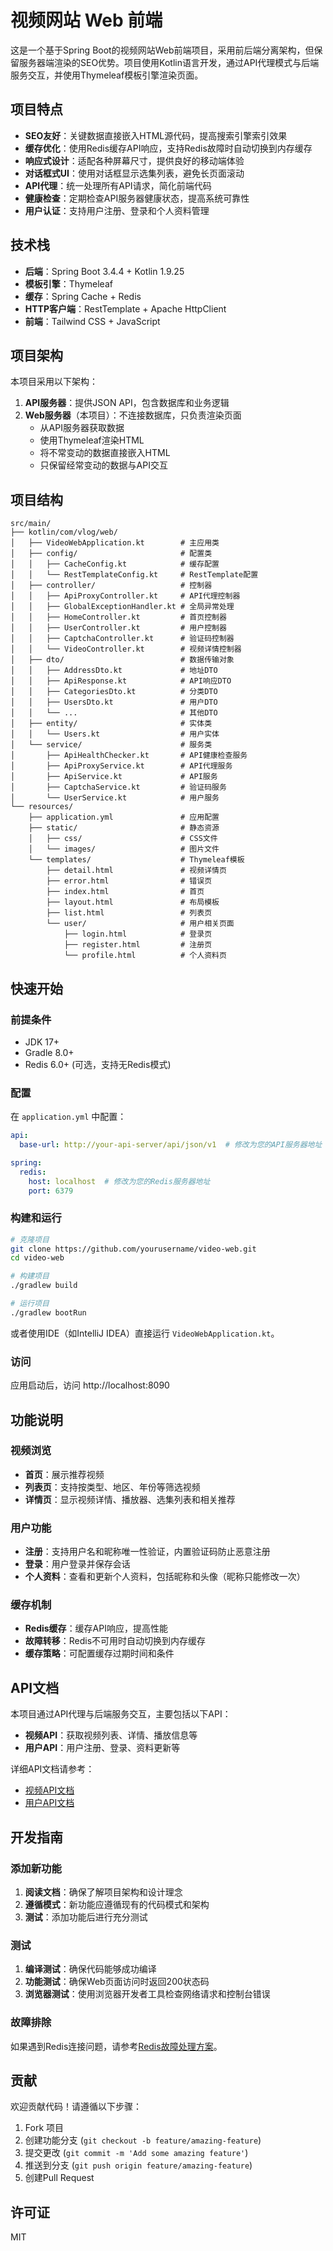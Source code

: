 # 视频网站 Web 前端

这是一个基于Spring Boot的视频网站Web前端项目，采用前后端分离架构，但保留服务器端渲染的SEO优势。项目使用Kotlin语言开发，通过API代理模式与后端服务交互，并使用Thymeleaf模板引擎渲染页面。

## 项目特点

- **SEO友好**：关键数据直接嵌入HTML源代码，提高搜索引擎索引效果
- **缓存优化**：使用Redis缓存API响应，支持Redis故障时自动切换到内存缓存
- **响应式设计**：适配各种屏幕尺寸，提供良好的移动端体验
- **对话框式UI**：使用对话框显示选集列表，避免长页面滚动
- **API代理**：统一处理所有API请求，简化前端代码
- **健康检查**：定期检查API服务器健康状态，提高系统可靠性
- **用户认证**：支持用户注册、登录和个人资料管理

## 技术栈

- **后端**：Spring Boot 3.4.4 + Kotlin 1.9.25
- **模板引擎**：Thymeleaf
- **缓存**：Spring Cache + Redis
- **HTTP客户端**：RestTemplate + Apache HttpClient
- **前端**：Tailwind CSS + JavaScript

## 项目架构

本项目采用以下架构：

1. **API服务器**：提供JSON API，包含数据库和业务逻辑
2. **Web服务器**（本项目）：不连接数据库，只负责渲染页面
   - 从API服务器获取数据
   - 使用Thymeleaf渲染HTML
   - 将不常变动的数据直接嵌入HTML
   - 只保留经常变动的数据与API交互

## 项目结构

```
src/main/
├── kotlin/com/vlog/web/
│   ├── VideoWebApplication.kt        # 主应用类
│   ├── config/                       # 配置类
│   │   ├── CacheConfig.kt            # 缓存配置
│   │   └── RestTemplateConfig.kt     # RestTemplate配置
│   ├── controller/                   # 控制器
│   │   ├── ApiProxyController.kt     # API代理控制器
│   │   ├── GlobalExceptionHandler.kt # 全局异常处理
│   │   ├── HomeController.kt         # 首页控制器
│   │   ├── UserController.kt         # 用户控制器
│   │   ├── CaptchaController.kt      # 验证码控制器
│   │   └── VideoController.kt        # 视频详情控制器
│   ├── dto/                          # 数据传输对象
│   │   ├── AddressDto.kt             # 地址DTO
│   │   ├── ApiResponse.kt            # API响应DTO
│   │   ├── CategoriesDto.kt          # 分类DTO
│   │   ├── UsersDto.kt               # 用户DTO
│   │   └── ...                       # 其他DTO
│   ├── entity/                       # 实体类
│   │   └── Users.kt                  # 用户实体
│   └── service/                      # 服务类
│       ├── ApiHealthChecker.kt       # API健康检查服务
│       ├── ApiProxyService.kt        # API代理服务
│       ├── ApiService.kt             # API服务
│       ├── CaptchaService.kt         # 验证码服务
│       └── UserService.kt            # 用户服务
└── resources/
    ├── application.yml               # 应用配置
    ├── static/                       # 静态资源
    │   ├── css/                      # CSS文件
    │   └── images/                   # 图片文件
    └── templates/                    # Thymeleaf模板
        ├── detail.html               # 视频详情页
        ├── error.html                # 错误页
        ├── index.html                # 首页
        ├── layout.html               # 布局模板
        ├── list.html                 # 列表页
        └── user/                     # 用户相关页面
            ├── login.html            # 登录页
            ├── register.html         # 注册页
            └── profile.html          # 个人资料页
```

## 快速开始

### 前提条件

- JDK 17+
- Gradle 8.0+
- Redis 6.0+ (可选，支持无Redis模式)

### 配置

在 `application.yml` 中配置：

```yaml
api:
  base-url: http://your-api-server/api/json/v1  # 修改为您的API服务器地址

spring:
  redis:
    host: localhost  # 修改为您的Redis服务器地址
    port: 6379
```

### 构建和运行

```bash
# 克隆项目
git clone https://github.com/yourusername/video-web.git
cd video-web

# 构建项目
./gradlew build

# 运行项目
./gradlew bootRun
```

或者使用IDE（如IntelliJ IDEA）直接运行 `VideoWebApplication.kt`。

### 访问

应用启动后，访问 http://localhost:8090

## 功能说明

### 视频浏览

- **首页**：展示推荐视频
- **列表页**：支持按类型、地区、年份等筛选视频
- **详情页**：显示视频详情、播放器、选集列表和相关推荐

### 用户功能

- **注册**：支持用户名和昵称唯一性验证，内置验证码防止恶意注册
- **登录**：用户登录并保存会话
- **个人资料**：查看和更新个人资料，包括昵称和头像（昵称只能修改一次）

### 缓存机制

- **Redis缓存**：缓存API响应，提高性能
- **故障转移**：Redis不可用时自动切换到内存缓存
- **缓存策略**：可配置缓存过期时间和条件

## API文档

本项目通过API代理与后端服务交互，主要包括以下API：

- **视频API**：获取视频列表、详情、播放信息等
- **用户API**：用户注册、登录、资料更新等

详细API文档请参考：
- [视频API文档](docs/VIDEO-API.md)
- [用户API文档](docs/USER-API.md)

## 开发指南

### 添加新功能

1. **阅读文档**：确保了解项目架构和设计理念
2. **遵循模式**：新功能应遵循现有的代码模式和架构
3. **测试**：添加功能后进行充分测试

### 测试

1. **编译测试**：确保代码能够成功编译
2. **功能测试**：确保Web页面访问时返回200状态码
3. **浏览器测试**：使用浏览器开发者工具检查网络请求和控制台错误

### 故障排除

如果遇到Redis连接问题，请参考[Redis故障处理方案](docs/REDIS-FALLBACK.md)。

## 贡献

欢迎贡献代码！请遵循以下步骤：

1. Fork 项目
2. 创建功能分支 (`git checkout -b feature/amazing-feature`)
3. 提交更改 (`git commit -m 'Add some amazing feature'`)
4. 推送到分支 (`git push origin feature/amazing-feature`)
5. 创建Pull Request

## 许可证

MIT
